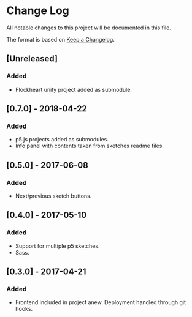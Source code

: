 # Change Log
All notable changes to this project will be documented in this file.

The format is based on [Keep a Changelog](http://keepachangelog.com/).

## [Unreleased]
### Added
- Flockheart unity project added as submodule.

## [0.7.0] - 2018-04-22
### Added
- p5.js projects added as submodules.
- Info panel with contents taken from sketches readme files.

## [0.5.0] - 2017-06-08
### Added
- Next/previous sketch buttons.

## [0.4.0] - 2017-05-10
### Added
- Support for multiple p5 sketches.
- Sass.

## [0.3.0] - 2017-04-21
### Added
- Frontend included in project anew. Deployment handled through git hooks.
